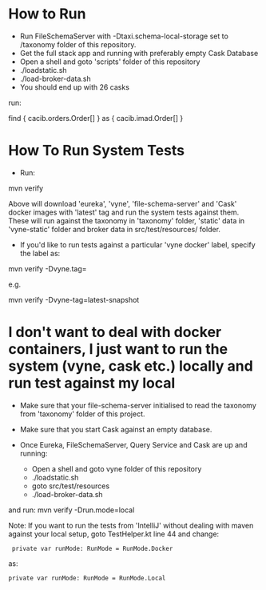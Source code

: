 
# How to Run
* Run FileSchemaServer with -Dtaxi.schema-local-storage set to /taxonomy folder of this repository.
* Get the full stack app and running with preferably empty Cask Database
* Open a shell and goto 'scripts' folder of this repository
* ./loadstatic.sh
* ./load-broker-data.sh
* You should end up with 26 casks

run:

find {
cacib.orders.Order[]
} as { cacib.imad.Order[] }


# How To Run System Tests


* Run:

mvn verify

Above will download 'eureka', 'vyne', 'file-schema-server' and 'Cask' docker images with 'latest' tag and run the system tests against them. These will run against the taxonomy in 'taxonomy' folder, 'static' data in 'vyne-static' folder and broker data in src/test/resources/ folder.


* If you'd like to run tests against a particular 'vyne docker' label, specify the label as:

mvn verify -Dvyne.tag=<DESIRED DOCKER IMAGE LABEL>

e.g.

mvn verify -Dvyne-tag=latest-snapshot

# I don't want to deal with docker containers, I just want to run the system (vyne, cask etc.) locally and run test against my local


* Make sure that your file-schema-server initialised to read the taxonomy from 'taxonomy' folder of this project.
* Make sure that you start Cask against an empty database.

* Once Eureka, FileSchemaServer, Query Service and Cask are up and running:
    * Open a shell and goto vyne folder of this repository
    * ./loadstatic.sh
    * goto src/test/resources
    * ./load-broker-data.sh
    
 and run:
    mvn verify -Drun.mode=local

Note: If you want to run the tests from 'IntelliJ' without dealing with maven against your local setup, goto TestHelper.kt line 44
and change:

     
     private var runMode: RunMode = RunMode.Docker
     
as:

    
    private var runMode: RunMode = RunMode.Local
    
